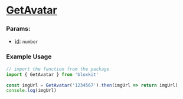 # [GetAvatar](#example-usage)

### Params:

- <u>id</u>: `number`

### Example Usage

```js
// import the function from the package
import { GetAvatar } from 'bloxkit'

const imgUrl = GetAvatar('1234567').then(imgUrl => return imgUrl)
console.log(imgUrl)
```